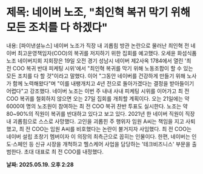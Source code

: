 # **제목: 네이버 노조, "최인혁 복귀 막기 위해 모든 조치를 다 하겠다"**

  내용: [파이낸셜뉴스] 네이버 노조가 직장 내 괴롭힘 방관 논란으로 물러난 최인혁 전 네이버 최고운영책임자(COO)의 복귀를 저지하기 위한 집회를 예고했다.    오세윤 화섬식품노조 네이버지회 지회장은 19일 오전 경기 성남시 네이버 제2사옥 1784에서 열린 '최 전 COO 복귀 반대 피케팅 시위'에서 "최인혁 복귀를 막기 위해 노동조합이 할 수 있는 모든 조치를 다 할 것"이라고 말했다.    이어 "그동안 네이버를 건강하게 만들기 위해 노사가 함께 노력해왔다"며 "이를 내팽개치고 4년 전으로 돌아가겠다는 결정을 받아들이기 어렵다"고 강조했다.    네이버 노조는 이번 주 내내 사내 피케팅 시위를 이어가고 최 전 COO 복귀를 철회하지 않으면 오는 27일 집회를 개최할 계획이다.    오는 21일에는 약 6000여 명의 노조원이 참여하는 최 전 COO 복귀 찬반 투표도 실시한다. 노조는 약 80~90%의 직원이 복귀를 반대하고 있다고 보고 있다.    2021년 한 네이버 직원이 직장 내 괴롭힘으로 스스로 사망했다. 고인을 괴롭힌 주 행위자 임원 A씨는 책임을 지고 사퇴했고, 최 전 COO는 임원 A씨를 비호했다는 논란이 불거지자 사임했다. 최 전 COO는 네이버 설립 초창기 멤버이자 이 의장의 최측근으로 꼽히는 인물이다.    한편, 네이버는 인도·스페인 등 신규 시장을 개척하고 헬스케어 사업을 담당하는 '테크비즈니스' 부문을 출범한다. 초대 대표로 최 전 COO를 내정했다.

  **날짜: 2025.05.19. 오후 2:28**